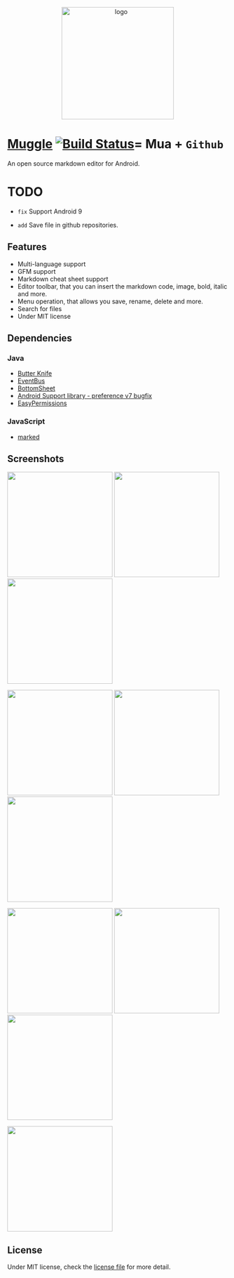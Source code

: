 <p align="center"><img alt="logo" src="https://raw.githubusercontent.com/jixiaoyong/mua/master/app/src/main/res/mipmap-xxxhdpi/ic_launcher_round.png" width="256" height="256"></p>

# [Muggle](<https://en.wikipedia.org/wiki/Muggle>) [![Build Status](https://www.travis-ci.org/jixiaoyong/Muggle.svg?branch=master)](https://www.travis-ci.org/jixiaoyong/Muggle)= Mua + `Github`
An open source markdown editor for Android.

# TODO

* `fix` Support Android 9

* `add` Save file in github repositories.

## Features
* Multi-language support
* GFM support
* Markdown cheat sheet support
* Editor toolbar, that you can insert the markdown code, image, bold, italic and more.
* Menu operation, that allows you save, rename, delete and more.
* Search for files
* Under MIT license

## Dependencies
### Java
* [Butter Knife](https://github.com/JakeWharton/butterknife)
* [EventBus](https://github.com/greenrobot/EventBus)
* [BottomSheet](https://github.com/Flipboard/bottomsheet)
* [Android Support library - preference v7 bugfix](https://github.com/Gericop/Android-Support-Preference-V7-Fix)
* [EasyPermissions](https://github.com/googlesamples/easypermissions)

### JavaScript
* [marked](https://github.com/chjj/marked)

## Screenshots
<p float="left">
  <img src="https://github.com/jixiaoyong/mua/blob/master/screenshots/Screenshot_2018-02-04-20-59-05.png" width="240">
  <img src="https://github.com/jixiaoyong/mua/blob/master/screenshots/Screenshot_2018-02-04-20-59-15.png" width="240">
  <img src="https://github.com/jixiaoyong/mua/blob/master/screenshots/Screenshot_2018-02-04-20-59-25.png" width="240">
</p>
<p float="left">
  <img src="https://github.com/jixiaoyong/mua/blob/master/screenshots/Screenshot_2018-02-04-21-00-14.png" width="240">
  <img src="https://github.com/jixiaoyong/mua/blob/master/screenshots/Screenshot_2018-02-04-21-00-17.png" width="240">
  <img src="https://github.com/jixiaoyong/mua/blob/master/screenshots/Screenshot_2018-02-04-21-00-21.png" width="240">
</p>
<p float="left">
  <img src="https://github.com/jixiaoyong/mua/blob/master/screenshots/Screenshot_2018-02-04-21-00-32.png" width="240">
  <img src="https://github.com/jixiaoyong/mua/blob/master/screenshots/Screenshot_2018-02-04-21-07-44.png" width="240">
  <img src="https://github.com/jixiaoyong/mua/blob/master/screenshots/Screenshot_2018-02-04-21-08-42.png" width="240">
</p>
<p float="left">
  <img src="https://github.com/jixiaoyong/mua/blob/master/screenshots/Screenshot_2018-02-04-21-09-14.png" width="240">
</p>


## License
Under MIT license, check the [license file](https://github.com/jixiaoyong/mua/blob/master/LICENSE) for more detail.
